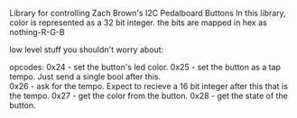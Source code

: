 Library for controlling Zach Brown's I2C Pedalboard Buttons
In this library, color is represented as a 32 bit integer. the bits are mapped in hex as nothing-R-G-B 

low level stuff you shouldn't worry about:

opcodes:
0x24 - set the button's led color.
0x25 - set the button as a tap tempo. Just send a single bool after this.  
0x26 - ask for the tempo. Expect to recieve a 16 bit integer after this that is the tempo.
0x27 - get the color from the button.
0x28 - get the state of the button.